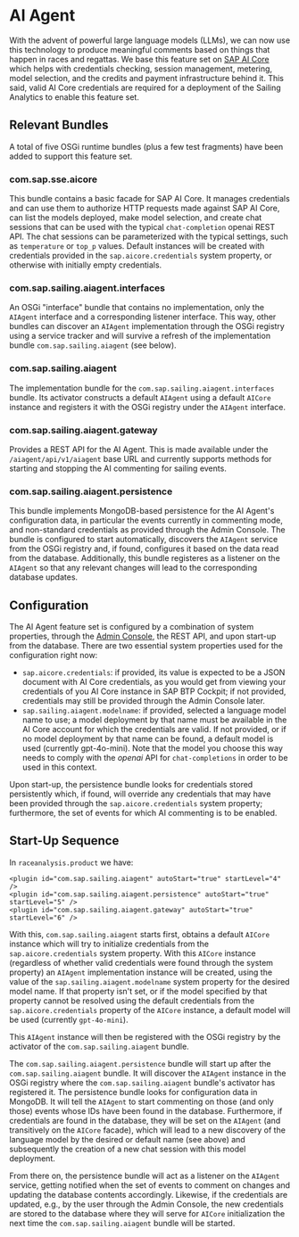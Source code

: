# AI Agent

With the advent of powerful large language models (LLMs), we can now use this technology to produce meaningful comments based on things that happen in races and regattas. We base this feature set on [SAP AI Core](https://help.sap.com/docs/sap-ai-core/sap-ai-core-service-guide/what-is-sap-ai-core) which helps with credentials checking, session management, metering, model selection, and the credits and payment infrastructure behind it. This said, valid AI Core credentials are required for a deployment of the Sailing Analytics to enable this feature set.

## Relevant Bundles

A total of five OSGi runtime bundles (plus a few test fragments) have been added to support this feature set.

### com.sap.sse.aicore

This bundle contains a basic facade for SAP AI Core. It manages credentials and can use them to authorize HTTP requests made against SAP AI Core, can list the models deployed, make model selection, and create chat sessions that can be used with the typical ``chat-completion`` openai REST API. The chat sessions can be parameterized with the typical settings, such as ``temperature`` or ``top_p`` values. Default instances will be created with credentials provided in the ``sap.aicore.credentials`` system property, or otherwise with initially empty credentials.

### com.sap.sailing.aiagent.interfaces

An OSGi "interface" bundle that contains no implementation, only the ``AIAgent`` interface and a corresponding listener interface. This way, other bundles can discover an ``AIAgent`` implementation through the OSGi registry using a service tracker and will survive a refresh of the implementation bundle ``com.sap.sailing.aiagent`` (see below).

### com.sap.sailing.aiagent

The implementation bundle for the ``com.sap.sailing.aiagent.interfaces`` bundle. Its activator constructs a default ``AIAgent`` using a default ``AICore`` instance and registers it with the OSGi registry under the ``AIAgent`` interface.

### com.sap.sailing.aiagent.gateway

Provides a REST API for the AI Agent. This is made available under the ``/aiagent/api/v1/aiagent`` base URL and currently supports methods for starting and stopping the AI commenting for sailing events.

### com.sap.sailing.aiagent.persistence

This bundle implements MongoDB-based persistence for the AI Agent's configuration data, in particular the events currently in commenting mode, and non-standard credentials as provided through the Admin Console. The bundle is configured to start automatically, discovers the ``AIAgent`` service from the OSGi registry and, if found, configures it based on the data read from the database. Additionally, this bundle registeres as a listener on the ``AIAgent`` so that any relevant changes will lead to the corresponding database updates.

## Configuration

The AI Agent feature set is configured by a combination of system properties, through the [Admin Console](/gwt/AdminConsole.html#AIAgentConfigurationPlace:), the REST API, and upon start-up from the database. There are two essential system properties used for the configuration right now:

- ``sap.aicore.credentials``: if provided, its value is expected to be a JSON document with AI Core credentials, as you would get from viewing your credentials of you AI Core instance in SAP BTP Cockpit; if not provided, credentials may still be provided through the Admin Console later.
- ``sap.sailing.aiagent.modelname``: if provided, selected a language model name to use; a model deployment by that name must be available in the AI Core account for which the credentials are valid. If not provided, or if no model deployment by that name can be found, a default model is used (currently gpt-4o-mini). Note that the model you choose this way needs to comply with the _openai_ API for ``chat-completions`` in order to be used in this context.

Upon start-up, the persistence bundle looks for credentials stored persistently which, if found, will override any credentials that may have been provided through the ``sap.aicore.credentials`` system property; furthermore, the set of events for which AI commenting is to be enabled.

## Start-Up Sequence

In ``raceanalysis.product`` we have:
```
<plugin id="com.sap.sailing.aiagent" autoStart="true" startLevel="4" />
<plugin id="com.sap.sailing.aiagent.persistence" autoStart="true" startLevel="5" />
<plugin id="com.sap.sailing.aiagent.gateway" autoStart="true" startLevel="6" />
```

With this, ``com.sap.sailing.aiagent`` starts first, obtains a default ``AICore`` instance which will try to initialize credentials from the ``sap.aicore.credentials`` system property. With this ``AICore`` instance (regardless of whether valid credentials were found through the system property) an ``AIAgent`` implementation instance will be created, using the value of the ``sap.sailing.aiagent.modelname`` system property for the desired model name. If that property isn't set, or if the model specified by that property cannot be resolved using the default credentials from the ``sap.aicore.credentials`` property of the ``AICore`` instance, a default model will be used (currently ``gpt-4o-mini``).

This ``AIAgent`` instance will then be registered with the OSGi registry by the activator of the ``com.sap.sailing.aiagent`` bundle.

The ``com.sap.sailing.aiagent.persistence`` bundle will start up after the ``com.sap.sailing.aiagent`` bundle. It will discover the ``AIAgent`` instance in the OSGi registry where the ``com.sap.sailing.aiagent`` bundle's activator has registered it. The persistence bundle looks for configuration data in MongoDB. It will tell the ``AIAgent`` to start commenting on those (and only those) events whose IDs have been found in the database. Furthermore, if credentials are found in the database, they will be set on the ``AIAgent`` (and transitively on the ``AICore`` facade), which will lead to a new discovery of the language model by the desired or default name (see above) and subsequently the creation of a new chat session with this model deployment.

From there on, the persistence bundle will act as a listener on the ``AIAgent`` service, getting notified when the set of events to comment on changes and updating the database contents accordingly. Likewise, if the credentials are updated, e.g., by the user through the Admin Console, the new credentials are stored to the database where they will serve for ``AICore`` initialization the next time the ``com.sap.sailing.aiagent`` bundle will be started.